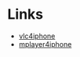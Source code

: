 # Links #
  * [vlc4iphone](http://www.zodttd.com/sources/vlc4iphone_src.zip)
  * [mplayer4iphone](http://sites.google.com/site/mplayer4iphone)